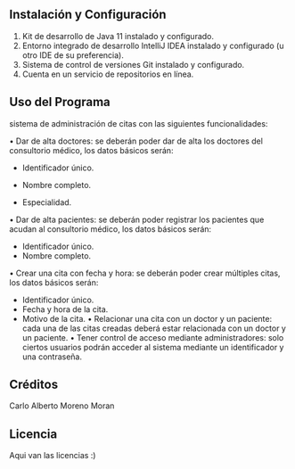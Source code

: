 ## Instalación y Configuración

1. Kit de desarrollo de Java 11 instalado y configurado.
2. Entorno integrado de desarrollo IntelliJ IDEA instalado y configurado (u otro IDE de su preferencia).
3. Sistema de control de versiones Git instalado y configurado.
4. Cuenta en un servicio de repositorios en línea.



## Uso del Programa

sistema de administración de citas con las siguientes funcionalidades:

• Dar de alta doctores: se deberán poder dar de alta los doctores del consultorio médico, los datos básicos serán:

*  Identificador único.

* Nombre completo.

* Especialidad.

• Dar de alta pacientes: se deberán poder registrar los pacientes que acudan al consultorio médico, los datos
básicos serán:

* Identificador único.
* Nombre completo.

• Crear una cita con fecha y hora: se deberán poder crear múltiples citas, los datos básicos serán:
* Identificador único.
* Fecha y hora de la cita.
* Motivo de la cita.
• Relacionar una cita con un doctor y un paciente: cada una de las citas creadas deberá estar relacionada con un
doctor y un paciente.
• Tener control de acceso mediante administradores: solo ciertos usuarios podrán acceder al sistema mediante un
identificador y una contraseña.

## Créditos

Carlo Alberto Moreno Moran

## Licencia

Aqui van las licencias :)